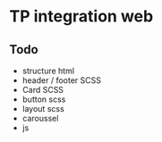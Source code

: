 # TP integration web

## Todo

- structure html
- header / footer SCSS
- Card SCSS
- button scss
- layout scss
- caroussel
- js